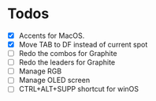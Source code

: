 # Todos

- [X] Accents for MacOS.
- [X] Move TAB to DF instead of current spot
- [ ] Redo the combos for Graphite
- [ ] Redo the leaders for Graphite
- [ ] Manage RGB
- [ ] Manage OLED screen
- [ ] CTRL+ALT+SUPP shortcut for winOS
